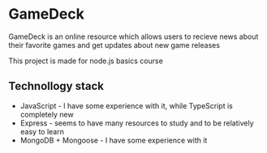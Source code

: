 # GameDeck

GameDeck is an online resource which allows users to recieve news about their favorite games and get
updates about new game releases

This project is made for node.js basics course

## Technollogy stack

-   JavaScript - I have some experience with it, while TypeScript is completely new
-   Express - seems to have many resources to study and to be relatively easy to learn
-   MongoDB + Mongoose - I have some experience with it
